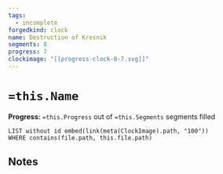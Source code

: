 ```yaml
---
tags:
  - incomplete
forgedkind: clock
name: Destruction of Kresnik
segments: 8
progress: 7
clockimage: "[[progress-clock-8-7.svg]]"
---
```


# `=this.Name`
**Progress:** `=this.Progress` out of `=this.Segments` segments filled

```dataview
LIST without id embed(link(meta(ClockImage).path, "100"))
WHERE contains(file.path, this.file.path)
```

## Notes
